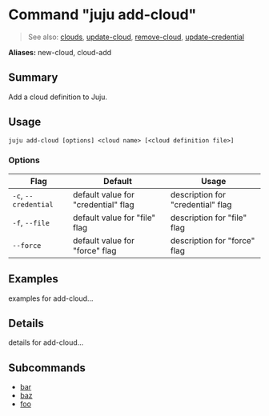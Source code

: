 # Command "juju add-cloud"

> See also: [clouds](https://docs.com/clouds), [update-cloud](https://docs.com/update-cloud), [remove-cloud](https://docs.com/remove-cloud), [update-credential](https://docs.com/update-credential)

**Aliases:** new-cloud, cloud-add

## Summary
Add a cloud definition to Juju.

## Usage
```juju add-cloud [options] <cloud name> [<cloud definition file>]```

### Options
| Flag | Default | Usage |
| --- | --- | --- |
| `-c`, `--credential` | default value for "credential" flag | description for "credential" flag |
| `-f`, `--file` | default value for "file" flag | description for "file" flag |
| `--force` | default value for "force" flag | description for "force" flag |

## Examples
examples for add-cloud...

## Details
details for add-cloud...

## Subcommands
- [bar](https://docs.com/add-cloud/bar)
- [baz](https://docs.com/add-cloud/baz)
- [foo](https://docs.com/add-cloud/foo)

